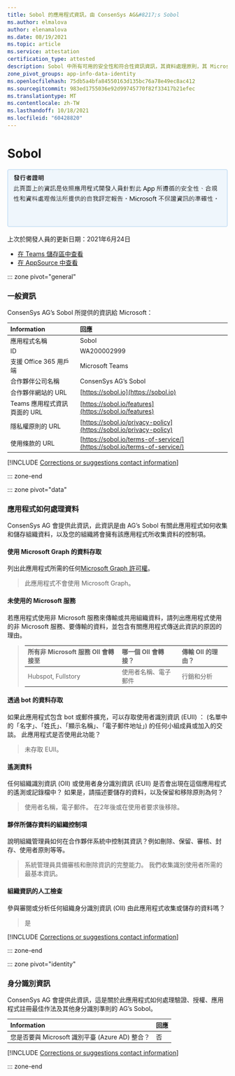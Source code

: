 ```yaml
---
title: Sobol 的應用程式資訊，由 ConsenSys AG&#8217;s Sobol
ms.author: elmalova
author: elenamalova
ms.date: 08/19/2021
ms.topic: article
ms.service: attestation
certification_type: attested
description: Sobol 中所有可用的安全性和符合性資訊資訊，其資料處理原則，其 Microsoft Cloud App Security 應用程式目錄資訊，以及 CSA 星型登錄中的安全性/符合性資訊。
zone_pivot_groups: app-info-data-identity
ms.openlocfilehash: 75db5a4bfa84550163d135bc76a78e49ec8ac412
ms.sourcegitcommit: 983ed1755036e92d99745770f82f33417b21efec
ms.translationtype: MT
ms.contentlocale: zh-TW
ms.lasthandoff: 10/18/2021
ms.locfileid: "60428820"
---
```

# <a name="sobol"></a>Sobol

<p></p>
<img alt="Publisher Attestation: The information on this page is based on a self-assessment report provided by the app developer on the security, compliance, and data handling practices followed by this app. Microsoft makes no guarantees regarding the accuracy of the information." src="../media/attested.png" width="650" />
<p>上次於開發人員的更新日期：2021年6月24日</p>

* <a href="https://teams.microsoft.com/l/app/659f0ad6-8b3d-4846-8c4c-00ea9dfd64c8" target="_blank">在 Teams 儲存區中查看</a>
* <a href="https://appsource.microsoft.com/product/office/WA200002999" target="_blank">在 AppSource 中查看</a>

::: zone pivot="general"

### <a name="general-information"></a>一般資訊

ConsenSys AG&#8217;s Sobol 所提供的資訊給 Microsoft：

| **Information** | **回應** |
|:----------------|:-------------|
| 應用程式名稱 | Sobol |
| ID | WA200002999 |
| 支援 Office 365 用戶端 | Microsoft Teams |
| 合作夥伴公司名稱 | ConsenSys AG&#8217;s Sobol |
| 合作夥伴網站的 URL | [https://sobol.io](https://sobol.io) |
| Teams 應用程式資訊頁面的 URL | [https://sobol.io/features](https://sobol.io/features) |
| 隱私權原則的 URL | [https://sobol.io/privacy-policy](https://sobol.io/privacy-policy) |
| 使用條款的 URL | [https://sobol.io/terms-of-service/](https://sobol.io/terms-of-service/) |

 [!INCLUDE [Corrections or suggestions contact information](../includes/corrections-or-suggestions.md)]

::: zone-end

::: zone pivot="data"

### <a name="how-the-app-handles-data"></a>應用程式如何處理資料

ConsenSys AG 會提供此資訊，此資訊是由 AG&#8217;s Sobol 有關此應用程式如何收集和儲存組織資料，以及您的組織將會擁有該應用程式所收集資料的控制項。

#### <a name="data-access-using-microsoft-graph"></a>使用 Microsoft Graph 的資料存取

列出此應用程式所需的任何[Microsoft Graph 許可權](https://docs.microsoft.com/graph/permissions-reference)。

>此應用程式不會使用 Microsoft Graph。


#### <a name="non-microsoft-services-used"></a>未使用的 Microsoft 服務

若應用程式使用非 Microsoft 服務來傳輸或共用組織資料，請列出應用程式使用的非 Microsoft 服務、要傳輸的資料，並包含有關應用程式傳送此資訊的原因的理由。

>| **所有非 Microsoft 服務 OII 會轉接至** |  **哪一個 OII 會轉接？** | **傳輸 OII 的理由？** |
>|:-----------------------------------------------------|:------------------------------|:----------------------------------------|
>| Hubspot, Fullstory | 使用者名稱、電子郵件 | 行銷和分析 |

#### <a name="data-access-via-bots"></a>透過 bot 的資料存取

如果此應用程式包含 bot 或郵件擴充，可以存取使用者識別資訊 (EUII) ： (名單中的「名字」、「姓氏」、「顯示名稱」、「電子郵件地址」) 的任何小組成員或加入的交談。 此應用程式是否使用此功能？

>未存取 EUII。


#### <a name="telemetry-data"></a>遙測資料

任何組織識別資訊 (OII) 或使用者身分識別資訊 (EUII) 是否會出現在這個應用程式的遙測或記錄檔中？ 如果是，請描述要儲存的資料，以及保留和移除原則為何？

>使用者名稱，電子郵件。 在2年後或在使用者要求後移除。

#### <a name="organizational-controls-for-data-stored-by-partner"></a>夥伴所儲存資料的組織控制項

說明組織管理員如何在合作夥伴系統中控制其資訊？例如刪除、保留、審核、封存、使用者原則等等。

>系統管理員具備審核和刪除資訊的完整能力。 我們收集識別使用者所需的最基本資訊。

#### <a name="human-review-of-organizational-information"></a>組織資訊的人工檢查

參與審閱或分析任何組織身分識別資訊 (OII) 由此應用程式收集或儲存的資料嗎？

>是

[!INCLUDE [Corrections or suggestions contact information](../includes/corrections-or-suggestions.md)]

::: zone-end


::: zone pivot="identity"

### <a name="identity-information"></a>身分識別資訊

ConsenSys AG 會提供此資訊，這是關於此應用程式如何處理驗證、授權、應用程式註冊最佳作法及其他身分識別準則的 AG&#8217;s Sobol。

| **Information** | **回應** |
|:----------------|:-------------|
| 您是否要與 Microsoft 識別平臺 (Azure AD) 整合？  | 否 |

[!INCLUDE [Corrections or suggestions contact information](../includes/corrections-or-suggestions.md)]

::: zone-end

